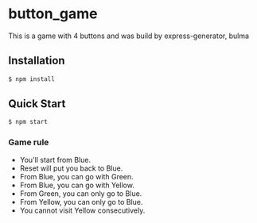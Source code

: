 # button_game
This is a game with 4 buttons and was build by express-generator, bulma

## Installation

```bash
$ npm install
```
## Quick Start

```bash
$ npm start
```
### Game rule

- You'll start from Blue.
- Reset will put you back to Blue.
- From Blue, you can go with Green.
- From Blue, you can go with Yellow.
- From Green, you can only go to Blue.
- From Yellow, you can only go to Blue.
- You cannot visit Yellow consecutively.
